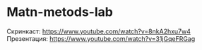 # Matn-metods-lab
Скринкаст: https://www.youtube.com/watch?v=8nkA2hxu7w4
Презентация: https://www.youtube.com/watch?v=31jGqeFRGag
